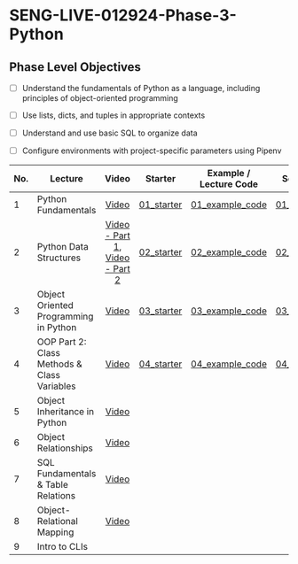 # SENG-LIVE-012924-Phase-3-Python
## Phase Level Objectives
- [ ] Understand the fundamentals of Python as a language, including principles of object-oriented programming
- [ ] Use lists, dicts, and tuples in appropriate contexts
- [ ] Understand and use basic SQL to organize data
- [ ] Configure environments with project-specific parameters using Pipenv


|No. | Lecture                          | Video 	| Starter 	| Example / Lecture Code 	| Solution 	|
|----|------------------------------	|:-----:	|--------	|---------	|---------	|
|1 | Python Fundamentals                         |[Video](https://www.youtube.com/watch?v=YhY-KYjqRIQ)|[01_starter](https://github.com/RikkuX491/EAST-SE-012924-Phase-3/tree/01_starter)|[01_example_code](https://github.com/RikkuX491/EAST-SE-012924-Phase-3/tree/01_example_code)|[01_solution](https://github.com/RikkuX491/EAST-SE-012924-Phase-3/tree/01_solution)|
|2 | Python Data Structures                      |[Video - Part 1](https://www.youtube.com/watch?v=yfyw6bBcXhk), [Video - Part 2](https://www.youtube.com/watch?v=gU2n71CnpHQ)|[02_starter](https://github.com/RikkuX491/EAST-SE-012924-Phase-3/tree/02_starter)|[02_example_code](https://github.com/RikkuX491/EAST-SE-012924-Phase-3/tree/02_example_code)|[02_solution](https://github.com/RikkuX491/EAST-SE-012924-Phase-3/tree/02_solution)|
|3 | Object Oriented Programming in Python       |[Video](https://www.youtube.com/watch?v=2LdMX-x5OdA)|[03_starter](https://github.com/RikkuX491/EAST-SE-012924-Phase-3/tree/03_starter)|[03_example_code](https://github.com/RikkuX491/EAST-SE-012924-Phase-3/tree/03_example_code)|[03_solution](https://github.com/RikkuX491/EAST-SE-012924-Phase-3/tree/03_solution)|
|4 | OOP Part 2: Class Methods & Class Variables |[Video](https://www.youtube.com/watch?v=fNDCkmjR2oc)|[04_starter](https://github.com/RikkuX491/EAST-SE-012924-Phase-3/tree/04_starter)|[04_example_code](https://github.com/RikkuX491/EAST-SE-012924-Phase-3/tree/04_example_code)|[04_solution](https://github.com/RikkuX491/EAST-SE-012924-Phase-3/tree/04_solution)|
|5 | Object Inheritance in Python                |[Video](https://www.youtube.com/watch?v=njSunUuQ69k)||||
|6 | Object Relationships                        |[Video](https://www.youtube.com/watch?v=s96X7rnCqgw)||||
|7 | SQL Fundamentals & Table Relations          |[Video](https://www.youtube.com/watch?v=bYFwkTGJtSQ)||||
|8 | Object-Relational Mapping                   |[Video](https://www.youtube.com/watch?v=tk8oaRvRzXw)||||
|9 | Intro to CLIs                               |||||